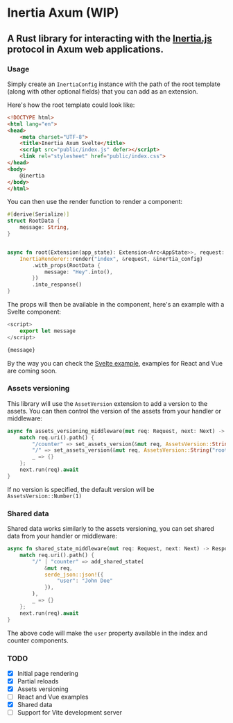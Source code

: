 # Inertia Axum (WIP)
## A Rust library for interacting with the [Inertia.js](https://inertiajs.com/) protocol in Axum web applications.

### Usage
Simply create an `InertiaConfig` instance with the path of the root template (along with other optional fields) that you can add as an extension.

Here's how the root template could look like:
```html
<!DOCTYPE html>
<html lang="en">
<head>
    <meta charset="UTF-8">
    <title>Inertia Axum Svelte</title>
    <script src="public/index.js" defer></script>
    <link rel="stylesheet" href="public/index.css">
</head>
<body>
    @inertia
</body>
</html>
```

You can then use the render function to render a component:
```rust
#[derive(Serialize)]
struct RootData {
    message: String,
}


async fn root(Extension(app_state): Extension<Arc<AppState>>, request: Request) -> Response {
    InertiaRenderer::render("index", &request, &inertia_config)
        .with_props(RootData {
            message: "Hey".into(),
        })
        .into_response()
}
```
The props will then be available in the component, here's an example with a Svelte component:
```js
<script>
    export let message
</script>

{message}
```

By the way you can check the [Svelte example](/examples/svelte/), examples for React and Vue are coming soon.

### Assets versioning
This library will use the `AssetVersion` extension to add a version to the assets.
You can then control the version of the assets from your handler or middleware:
```rust
async fn assets_versioning_middleware(mut req: Request, next: Next) -> Response {
    match req.uri().path() {
        "/counter" => set_assets_version(&mut req, AssetsVersion::String("counter".into())),
        "/" => set_assets_version(&mut req, AssetsVersion::String("root".into())),
        _ => {}
    };
    next.run(req).await
}
```
If no version is specified, the default version will be `AssetsVersion::Number(1)`

### Shared data
Shared data works similarly to the assets versioning, you can set shared data from your handler or middleware:
```rust
async fn shared_state_middleware(mut req: Request, next: Next) -> Response {
    match req.uri().path() {
        "/" | "counter" => add_shared_state(
            &mut req,
            serde_json::json!({
                "user": "John Doe"
            }),
        ),
        _ => {}
    };
    next.run(req).await
}
```
The above code will make the `user` property available in the index and counter components.

### TODO
- [X] Initial page rendering
- [X] Partial reloads
- [X] Assets versioning
- [ ] React and Vue examples
- [X] Shared data
- [ ] Support for Vite development server